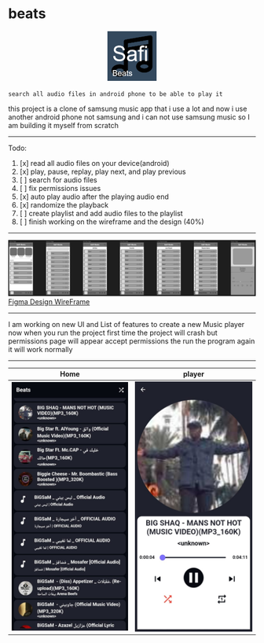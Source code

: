 # beats

<p align="center">
  <img src="./assets/Logo.png" width=20% height=20%>
</p>

`search all audio files in android phone to be able to play it`

this project is a clone of samsung music app that i use a lot
and now i use another android phone not samsung and i can not use samsung music so I am building it myself from scratch

---

Todo:

1. [x] read all audio files on your device(android)
2. [x] play, pause, replay, play next, and play previous
3. [ ] search for audio files
4. [ ] fix permissions issues
5. [x] auto play audio after the playing audio end
6. [x] randomize the playback
7. [ ] create playlist and add audio files to the playlist
8. [ ] finish working on the wireframe and the design (40%)

---

![Image 1]("./../assets/DesginWireFrame.png)
[Figma Design WireFrame](https://www.figma.com/file/G2VxommQkOg88BJkbdMmnn/Safi-Beats?type=design&node-id=0-1&mode=design)

---

I am working on new UI and List of features to create a new Music player
now when you run the project first time the project will crash but permissions page will appear accept permissions the run the program again it will work normally

---

| Home                                       | player                                   |
| ------------------------------------------ | ---------------------------------------- |
| ![Image 1]("./../assets/AllFilesPage.jpeg) | ![Image 2]("./../assets/PlayerPage.jpeg) |
